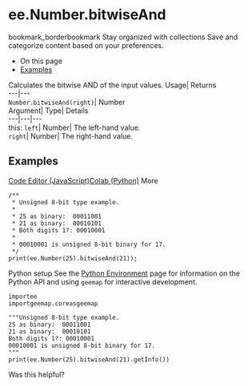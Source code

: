  
#  ee.Number.bitwiseAnd
bookmark_borderbookmark Stay organized with collections  Save and categorize content based on your preferences.
  * On this page
  * [Examples](https://developers.google.com/earth-engine/apidocs/ee-number-bitwiseand#examples)


Calculates the bitwise AND of the input values. 
Usage| Returns  
---|---  
`Number.bitwiseAnd(right)`| Number  
Argument| Type| Details  
---|---|---  
this: `left`| Number| The left-hand value.  
`right`| Number| The right-hand value.  
## Examples
[Code Editor (JavaScript)](https://developers.google.com/earth-engine/apidocs/ee-number-bitwiseand#code-editor-javascript-sample)[Colab (Python)](https://developers.google.com/earth-engine/apidocs/ee-number-bitwiseand#colab-python-sample) More
```
/**
 * Unsigned 8-bit type example.
 *
 * 25 as binary:  00011001
 * 21 as binary:  00010101
 * Both digits 1?: 00010001
 *
 * 00010001 is unsigned 8-bit binary for 17.
 */
print(ee.Number(25).bitwiseAnd(21));
```
Python setup
See the [ Python Environment](https://developers.google.com/earth-engine/guides/python_install) page for information on the Python API and using `geemap` for interactive development.
```
importee
importgeemap.coreasgeemap
```
```
"""Unsigned 8-bit type example.
25 as binary:  00011001
21 as binary:  00010101
Both digits 1?: 00010001
00010001 is unsigned 8-bit binary for 17.
"""
print(ee.Number(25).bitwiseAnd(21).getInfo())
```

Was this helpful?
